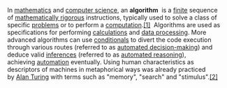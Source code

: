 In [mathematics](https://en.wikipedia.org/wiki/Mathematics "Mathematics") and [computer science](https://en.wikipedia.org/wiki/Computer_science "Computer science"), an **algorithm**  is a [finite](https://www.merriam-webster.com/dictionary/finite "mwod:finite") sequence of [mathematically rigorous](https://en.wikipedia.org/wiki/Rigour#Mathematics "Rigour") instructions, typically used to solve a class of specific [problems](https://en.wikipedia.org/wiki/Computational_problem "Computational problem") or to perform a [computation](https://en.wikipedia.org/wiki/Computation "Computation").[[1]](https://en.wikipedia.org/wiki/Algorithm#cite_note-:0-1) 
Algorithms are used as specifications for performing [calculations](https://en.wikipedia.org/wiki/Calculation "Calculation") and [data processing](https://en.wikipedia.org/wiki/Data_processing "Data processing"). More advanced algorithms can use [conditionals](https://en.wikipedia.org/wiki/Conditional_(computer_programming) "Conditional (computer programming)") to divert the code execution through various routes (referred to as [automated decision-making](https://en.wikipedia.org/wiki/Automated_decision-making "Automated decision-making")) and deduce valid [inferences](https://en.wikipedia.org/wiki/Inference "Inference") (referred to as [automated reasoning](https://en.wikipedia.org/wiki/Automated_reasoning "Automated reasoning")), achieving [automation](https://en.wikipedia.org/wiki/Automation "Automation") eventually. Using human characteristics as descriptors of machines in metaphorical ways was already practiced by [Alan Turing](https://en.wikipedia.org/wiki/Alan_Turing "Alan Turing") with terms such as "memory", "search" and "stimulus".[[2]](https://en.wikipedia.org/wiki/Algorithm#cite_note-:1-2)